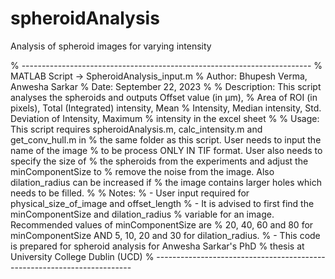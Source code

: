 # spheroidAnalysis
Analysis of spheroid images for varying intensity

% ------------------------------------------------------------------------
% MATLAB Script -> SpheroidAnalysis_input.m
% Author: Bhupesh Verma, Anwesha Sarkar
% Date: September 22, 2023
%
% Description: This script analyses the spheroids and outputs Offset value (in μm),
% Area of ROI (in pixels), Total (Integrated) intensity, Mean
% Intensity, Median intensity, Std. Deviation of Intensity, Maximum
% intensity in the excel sheet
%
% Usage: This script requires spheroidAnalysis.m, calc_intensity.m and get_conv_hull.m in
% the same folder as this script. User needs to input the name of the image
% to be process ONLY IN TIF format. User also needs to specify the size of
% the spheroids from the experiments and adjust the minComponentSize to
% remove the noise from the image. Also dilation_radius can be increased if
% the image contains larger holes which needs to be filled.
%
% Notes:
% - User input required for physical_size_of_image and offset_length
% - It is advised to first find the minComponentSize and dilation_radius
% variable for an image. Recommended values of minComponentSize are
% 20, 40, 60 and 80 for minComponentSize AND 5, 10, 20 and 30 for dilation_radius.
% - This code is prepared for spheroid analysis for Anwesha Sarkar's PhD
% thesis at University College Dublin (UCD)
% ------------------------------------------------------------------------
